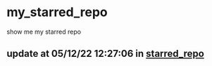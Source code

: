 # my_starred_repo
show me my starred repo

update at 05/12/22 12:27:06 in [starred_repo](./index.html)
---

